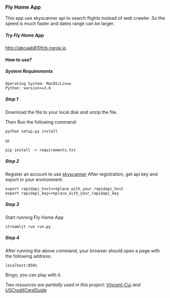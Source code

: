 ### Fly Home App
This app use skyscanner api to search flights instead of web crawler. So the speed is much faster and dates range can be larger.

##### Try Fly Home App

http://abcaab810fcb.ngrok.io

#### How to use?

##### System Requirements
```buildoutcfg
Operating System: MacOS/Linux
Python: version>=3.6
```
##### Step 1
Download the file to your local disk and unzip the file.

Then Run the following command:
```buildoutcfg
python setup.py install
```
or 
```buildoutcfg
pip install -r requirements.txt
```

##### Step 2
Register an account to use [skyscanner](https://rapidapi.com/skyscanner/api/skyscanner-flight-search?endpoint=5aa1edd5e4b06ec3937b23f0)
After registration, get api key and export in your environment.
```buildoutcfg
export rapidapi_host=replace_with_your_rapidapi_host
export rapidapi_key=replace_with_your_rapidapi_key
```

##### Step 3
Start running Fly Home App
```buildoutcfg
streamlit run run.py
```

##### Step 4
After running the above command, your browser should open a page with the following address:
```buildoutcfg
localhost:8501
```
Bingo, you can play with it.


*Two resources are partially used in this project: [Vincent-Cui](https://github.com/Vincent-Cui/flights_checker) and [USCreditCardGuide](https://github.com/USCreditCardGuide/airlines-to-china-covid-19)*
